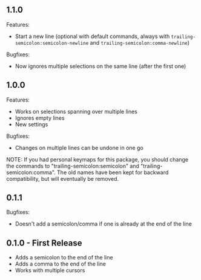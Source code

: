 ## 1.1.0
Features:
* Start a new line (optional with default commands, always with `trailing-semicolon:semicolon-newline` and `trailing-semicolon:comma-newline`)

Bugfixes:
* Now ignores multiple selections on the same line (after the first one)

## 1.0.0
Features:
* Works on selections spanning over multiple lines
* Ignores empty lines
* New settings

Bugfixes:
* Changes on multiple lines can be undone in one go

NOTE: If you had personal keymaps for this package, you should change the commands to "trailing-semicolon:semicolon" and "trailing-semicolon:comma". The old names have been kept for backward compatibility, but will eventually be removed.

## 0.1.1
Bugfixes:
* Doesn't add a semicolon/comma if one is already at the end of the line

## 0.1.0 - First Release
* Adds a semicolon to the end of the line
* Adds a comma to the end of the line
* Works with multiple cursors
